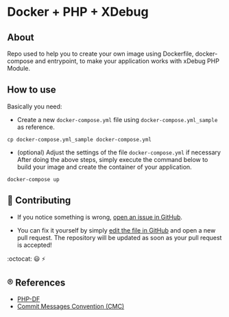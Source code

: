 # Docker + PHP + XDebug

## About 

Repo used to help you to create your own image using Dockerfile, docker-compose and entrypoint,
to make your application works with xDebug PHP Module.

## How to use

Basically you need:

- Create a new `docker-compose.yml` file using `docker-compose.yml_sample` as reference.

```
cp docker-compose.yml_sample docker-compose.yml
```

- (optional) Adjust the settings of the file `docker-compose.yml` if necessary
After doing the above steps, simply execute the command below to build your image and create the container of your application.

```
docker-compose up
```

## :handshake: Contributing

* If you notice something is wrong, [open an issue in GitHub](https://github.com/vinnyfs89/docker-php-xdebug/issues).

* You can fix it yourself by simply [edit the file in GitHub](https://github.com/blog/905-edit-like-an-ace) and open a new pull request. The repository will be updated as soon as your pull request is accepted!

:octocat: :smiley: :zap:

## :registered: References
- [PHP-DF](https://phpdf.org.br)
- [Commit Messages Convention (CMC)](https://github.com/devbrotherhood/cmc)
